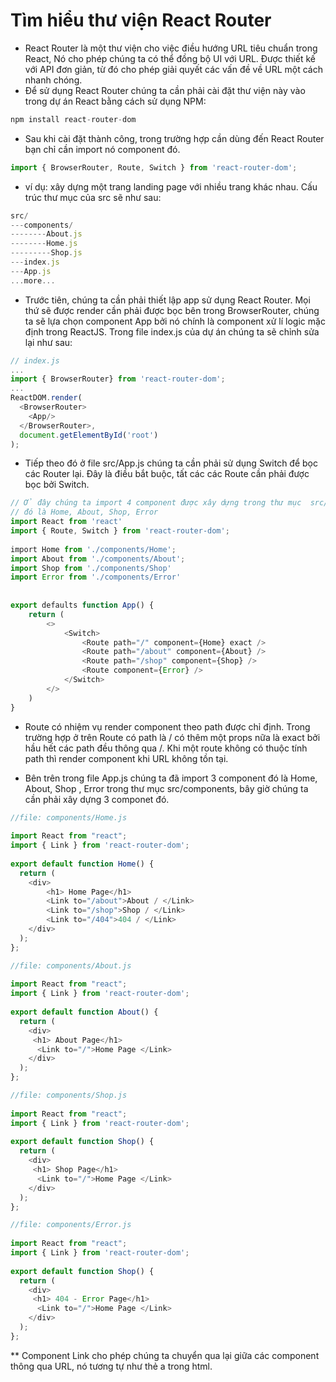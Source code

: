 # Tìm hiểu thư viện React Router
* React Router là một thư viện cho việc điều hướng URL tiêu chuẩn trong React, Nó cho phép chúng ta có thể đồng bộ UI với URL. Được thiết kế với API đơn giản, từ đó cho phép giải quyết các vấn đề về URL một cách nhanh chóng.
* Để sử dụng React Router chúng ta cần phải cài đặt thư viện này vào trong dự án React bằng cách sử dụng NPM:
```js
npm install react-router-dom
```
* Sau khi cài đặt thành công, trong trường hợp cần dùng đến React Router bạn chỉ cần import nó component đó.
```js
import { BrowserRouter, Route, Switch } from 'react-router-dom';
```
* ví dụ: xây dựng một trang landing page với nhiều trang khác nhau. Cấu trúc thư mục của src sẽ như sau:

```js
src/
---components/
--------About.js
--------Home.js
---------Shop.js
---index.js
---App.js
...more...
```
* Trước tiên, chúng ta cần phải thiết lập app sử dụng React Router. Mọi thứ sẽ được render cần phải được bọc bên trong BrowserRouter, chúng ta sẽ lựa chọn component App bởi nó chính là component xử lí logic mặc định trong ReactJS. Trong file index.js của dự án chúng ta sẽ chỉnh sửa lại như sau:

```js
// index.js
...
import { BrowserRouter} from 'react-router-dom';
...
ReactDOM.render(
  <BrowserRouter>
    <App/>
  </BrowserRouter>,
  document.getElementById('root')
);
```

* Tiếp theo đó ở file src/App.js chúng ta cần phải sử dụng Switch để bọc các Router lại. Đây là điều bắt buộc, tất các các Route cần phải được bọc bởi Switch.

```js
// Ở đây chúng ta import 4 component được xây dựng trong thư mục  src/components
// đó là Home, About, Shop, Error
import React from 'react'
import { Route, Switch } from 'react-router-dom';
 
​import Home from './components/Home';
import About from './components/About';
import Shop from './components/Shop'
import Error from './components/Error'
 
 
export defaults function App() {
    return (
        <>
            <Switch>
                <Route path="/" component={Home} exact />
                <Route path="/about" component={About} />
                <Route path="/shop" component={Shop} />
                <Route component={Error} />
            </Switch>
        </>
    )
}
```

* Route có nhiệm vụ render component theo path được chỉ định. Trong trường hợp ở trên Route có path là / có thêm một props nữa là exact bởi hầu hết các path đều thông qua /. Khi một route không có thuộc tính path thì render component khi URL không tồn tại.

* Bên trên trong file App.js chúng ta đã import 3 component đó là Home, About, Shop , Error trong thư mục src/components, bây giờ chúng ta cần phải xây dựng 3 componet đó.

```js 
//file: components/Home.js
 
import React from "react";
import { Link } from 'react-router-dom';
 
export default function Home() {
  return (
    <div>
        <h1> Home Page</h1>
        <Link to="/about">About / </Link>
        <Link to="/shop">Shop / </Link>
        <Link to="/404">404 / </Link>
    </div>
  );
};
```
```js
//file: components/About.js
 
import React from "react";
import { Link } from 'react-router-dom';
 
export default function About() {
  return (
    <div>
     <h1> About Page</h1>
      <Link to="/">Home Page </Link>
    </div>
  );
};
```
```js
//file: components/Shop.js
 
import React from "react";
import { Link } from 'react-router-dom';
 
export default function Shop() {
  return (
    <div>
     <h1> Shop Page</h1>
      <Link to="/">Home Page </Link>
    </div>
  );
};
```

```js
//file: components/Error.js
 
import React from "react";
import { Link } from 'react-router-dom';
 
export default function Shop() {
  return (
    <div>
     <h1> 404 - Error Page</h1>
      <Link to="/">Home Page </Link>
    </div>
  );
};
````
** Component Link cho phép chúng ta chuyển qua lại giữa các component thông qua URL, nó tương tự như thẻ a trong html. 
